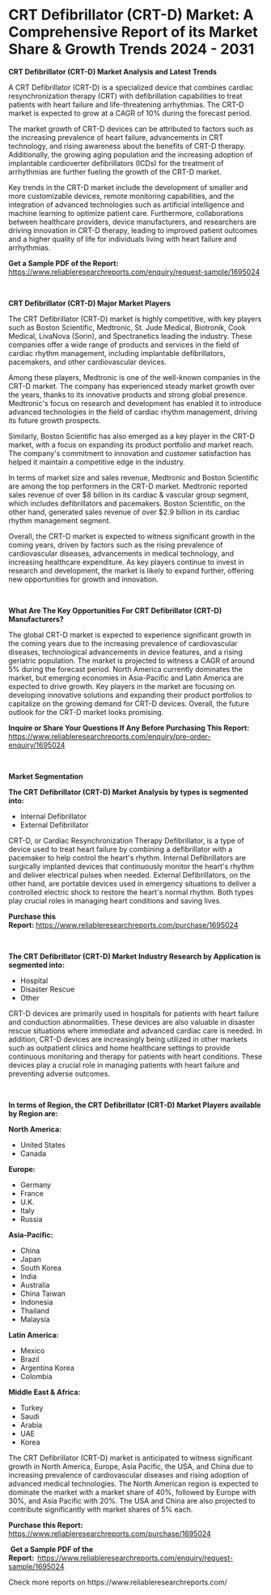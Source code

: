 <p><h1>CRT Defibrillator (CRT-D) Market: A Comprehensive Report of its Market Share & Growth Trends 2024 - 2031</h1></p><p><strong>CRT Defibrillator (CRT-D) Market Analysis and Latest Trends</strong></p>
<p><p>A CRT Defibrillator (CRT-D) is a specialized device that combines cardiac resynchronization therapy (CRT) with defibrillation capabilities to treat patients with heart failure and life-threatening arrhythmias. The CRT-D market is expected to grow at a CAGR of 10% during the forecast period. </p><p>The market growth of CRT-D devices can be attributed to factors such as the increasing prevalence of heart failure, advancements in CRT technology, and rising awareness about the benefits of CRT-D therapy. Additionally, the growing aging population and the increasing adoption of implantable cardioverter defibrillators (ICDs) for the treatment of arrhythmias are further fueling the growth of the CRT-D market.</p><p>Key trends in the CRT-D market include the development of smaller and more customizable devices, remote monitoring capabilities, and the integration of advanced technologies such as artificial intelligence and machine learning to optimize patient care. Furthermore, collaborations between healthcare providers, device manufacturers, and researchers are driving innovation in CRT-D therapy, leading to improved patient outcomes and a higher quality of life for individuals living with heart failure and arrhythmias.</p></p>
<p><strong>Get a Sample PDF of the Report:&nbsp;</strong> <a href="https://www.reliableresearchreports.com/enquiry/request-sample/1695024">https://www.reliableresearchreports.com/enquiry/request-sample/1695024</a></p>
<p>&nbsp;</p>
<p><strong>CRT Defibrillator (CRT-D) Major Market Players</strong></p>
<p><p>The CRT Defibrillator (CRT-D) market is highly competitive, with key players such as Boston Scientific, Medtronic, St. Jude Medical, Biotronik, Cook Medical, LivaNova (Sorin), and Spectranetics leading the industry. These companies offer a wide range of products and services in the field of cardiac rhythm management, including implantable defibrillators, pacemakers, and other cardiovascular devices.</p><p>Among these players, Medtronic is one of the well-known companies in the CRT-D market. The company has experienced steady market growth over the years, thanks to its innovative products and strong global presence. Medtronic's focus on research and development has enabled it to introduce advanced technologies in the field of cardiac rhythm management, driving its future growth prospects.</p><p>Similarly, Boston Scientific has also emerged as a key player in the CRT-D market, with a focus on expanding its product portfolio and market reach. The company's commitment to innovation and customer satisfaction has helped it maintain a competitive edge in the industry.</p><p>In terms of market size and sales revenue, Medtronic and Boston Scientific are among the top performers in the CRT-D market. Medtronic reported sales revenue of over $8 billion in its cardiac & vascular group segment, which includes defibrillators and pacemakers. Boston Scientific, on the other hand, generated sales revenue of over $2.9 billion in its cardiac rhythm management segment.</p><p>Overall, the CRT-D market is expected to witness significant growth in the coming years, driven by factors such as the rising prevalence of cardiovascular diseases, advancements in medical technology, and increasing healthcare expenditure. As key players continue to invest in research and development, the market is likely to expand further, offering new opportunities for growth and innovation.</p></p>
<p>&nbsp;</p>
<p><strong>What Are The Key Opportunities For CRT Defibrillator (CRT-D) Manufacturers?</strong></p>
<p><p>The global CRT-D market is expected to experience significant growth in the coming years due to the increasing prevalence of cardiovascular diseases, technological advancements in device features, and a rising geriatric population. The market is projected to witness a CAGR of around 5% during the forecast period. North America currently dominates the market, but emerging economies in Asia-Pacific and Latin America are expected to drive growth. Key players in the market are focusing on developing innovative solutions and expanding their product portfolios to capitalize on the growing demand for CRT-D devices. Overall, the future outlook for the CRT-D market looks promising.</p></p>
<p><strong>Inquire or Share Your Questions If Any Before Purchasing This Report:</strong> <a href="https://www.reliableresearchreports.com/enquiry/pre-order-enquiry/1695024">https://www.reliableresearchreports.com/enquiry/pre-order-enquiry/1695024</a></p>
<p>&nbsp;</p>
<p><strong>Market Segmentation</strong></p>
<p><strong>The CRT Defibrillator (CRT-D) Market Analysis by types is segmented into:</strong></p>
<p><ul><li>Internal Defibrillator</li><li>External Defibrillator</li></ul></p>
<p><p>CRT-D, or Cardiac Resynchronization Therapy Defibrillator, is a type of device used to treat heart failure by combining a defibrillator with a pacemaker to help control the heart's rhythm. Internal Defibrillators are surgically implanted devices that continuously monitor the heart's rhythm and deliver electrical pulses when needed. External Defibrillators, on the other hand, are portable devices used in emergency situations to deliver a controlled electric shock to restore the heart's normal rhythm. Both types play crucial roles in managing heart conditions and saving lives.</p></p>
<p><strong>Purchase this Report:&nbsp;</strong><a href="https://www.reliableresearchreports.com/purchase/1695024">https://www.reliableresearchreports.com/purchase/1695024</a></p>
<p>&nbsp;</p>
<p><strong>The CRT Defibrillator (CRT-D) Market Industry Research by Application is segmented into:</strong></p>
<p><ul><li>Hospital</li><li>Disaster Rescue</li><li>Other</li></ul></p>
<p><p>CRT-D devices are primarily used in hospitals for patients with heart failure and conduction abnormalities. These devices are also valuable in disaster rescue situations where immediate and advanced cardiac care is needed. In addition, CRT-D devices are increasingly being utilized in other markets such as outpatient clinics and home healthcare settings to provide continuous monitoring and therapy for patients with heart conditions. These devices play a crucial role in managing patients with heart failure and preventing adverse outcomes.</p></p>
<p>&nbsp;</p>
<p><strong>In terms of Region, the CRT Defibrillator (CRT-D) Market Players available by Region are:</strong></p>
<p>
    <p> <strong> North America: </strong>
        <ul>
            <li>United States</li>
            <li>Canada</li>
        </ul>
        </p> 
    <p> <strong> Europe: </strong>
        <ul>
            <li>Germany</li>
            <li>France</li>
            <li>U.K.</li>
            <li>Italy</li>
            <li>Russia</li>
        </ul>
        </p> 
    <p> <strong> Asia-Pacific: </strong>
        <ul>
            <li>China</li>
            <li>Japan</li>
            <li>South Korea</li>
            <li>India</li>
            <li>Australia</li>
            <li>China Taiwan</li>
            <li>Indonesia</li>
            <li>Thailand</li>
            <li>Malaysia</li>
        </ul>
        </p> 
    <p> <strong> Latin America: </strong>
        <ul>
            <li>Mexico</li>
            <li>Brazil</li>
            <li>Argentina Korea</li>
            <li>Colombia</li>
        </ul>
        </p> 
    <p> <strong> Middle East & Africa: </strong>
        <ul>
            <li>Turkey</li>
            <li>Saudi</li>
            <li>Arabia</li>
            <li>UAE</li>
            <li>Korea</li>
        </ul>
    </p>
    </p>
<p><p>The CRT Defibrillator (CRT-D) market is anticipated to witness significant growth in North America, Europe, Asia Pacific, the USA, and China due to increasing prevalence of cardiovascular diseases and rising adoption of advanced medical technologies. The North American region is expected to dominate the market with a market share of 40%, followed by Europe with 30%, and Asia Pacific with 20%. The USA and China are also projected to contribute significantly with market shares of 5% each.</p></p>
<p><strong>Purchase this Report: </strong><a href="https://www.reliableresearchreports.com/purchase/1695024">https://www.reliableresearchreports.com/purchase/1695024</a></p>
<p>&nbsp;<strong>Get a Sample PDF of the Report:&nbsp;&nbsp;</strong><a href="https://www.reliableresearchreports.com/enquiry/request-sample/1695024">https://www.reliableresearchreports.com/enquiry/request-sample/1695024</a></p>
<p><strong></strong></p>
<p>Check more reports on https://www.reliableresearchreports.com/</p>